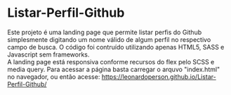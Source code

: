 # Listar-Perfil-Github

Este projeto é uma landing page que permite listar perfis do Github simplesmente digitando um nome válido de algum perfil no respectivo campo de busca.
O código foi contruído utilizando apenas HTML5, SASS e Javascript sem frameworks.<br/>
A landing page está responsiva conforme recursos do flex pelo SCSS e media query.
Para acessar a página basta carregar o arquvo "index.html" no navegador, ou então acesse: https://leonardoperson.github.io/Listar-Perfil-Github/



